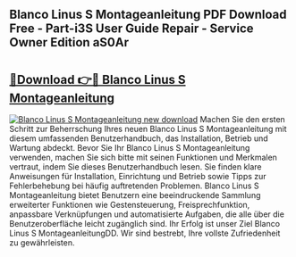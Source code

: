 ## Blanco Linus S Montageanleitung PDF Download Free - Part-i3S User Guide Repair - Service Owner Edition aS0Ar

# <h2><a href="http://df6m6y.blite.top/?on=Blanco+Linus+S+Montageanleitung">🔗Download 👉🔴 Blanco Linus S Montageanleitung</a></h2>

[![Blanco Linus S Montageanleitung new download](https://i.imgur.com/lujVjoI.png)](http://df6m6y.blite.top/?on=Blanco+Linus+S+Montageanleitung)
Machen Sie den ersten Schritt zur Beherrschung Ihres neuen Blanco Linus S Montageanleitung mit diesem umfassenden Benutzerhandbuch, das Installation, Betrieb und Wartung abdeckt. Bevor Sie Ihr Blanco Linus S Montageanleitung verwenden, machen Sie sich bitte mit seinen Funktionen und Merkmalen vertraut, indem Sie dieses Benutzerhandbuch lesen. Sie finden klare Anweisungen für Installation, Einrichtung und Betrieb sowie Tipps zur Fehlerbehebung bei häufig auftretenden Problemen. Blanco Linus S Montageanleitung bietet Benutzern eine beeindruckende Sammlung erweiterter Funktionen wie Gestensteuerung, Freisprechfunktion, anpassbare Verknüpfungen und automatisierte Aufgaben, die alle über die Benutzeroberfläche leicht zugänglich sind. Ihr Erfolg ist unser Ziel Blanco Linus S MontageanleitungDD. Wir sind bestrebt, Ihre vollste Zufriedenheit zu gewährleisten.
